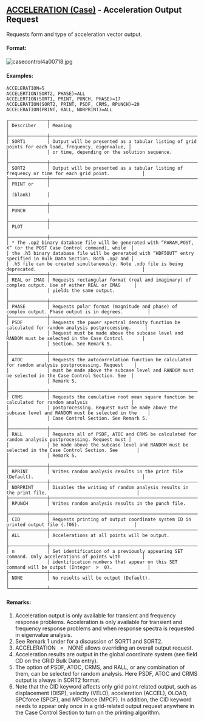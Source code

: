 ## [ACCELERATION (Case)](https://help.hexagonmi.com/bundle/MSC_Nastran_2022.4/page/Nastran_Combined_Book/qrg/casecontrol4a/TOC.ACCELERATION.Case.xhtml) - Acceleration Output Request

Requests form and type of acceleration vector output.

#### Format:

![casecontrol4a00718.jpg](https://help-be.hexagonmi.com/bundle/MSC_Nastran_2022.4/page/Nastran_Combined_Book/qrg/casecontrol4a/../../../assets/casecontrol4a00718.jpg?_LANG=enus)  

#### Examples:

```nastran
ACCELERATION=5
ACCELERTION(SORT2, PHASE)=ALL
ACCELERTION(SORT1, PRINT, PUNCH, PHASE)=17
ACCELERATION(SORT2, PRINT, PSDF, CRMS, RPUNCH)=20
ACCELERATION(PRINT, RALL, NORPRINT)=ALL
```

```text
┌──────────────┬────────────────────────────────────────────────────────────────────────────────────────────────────┐
│ Describer    │ Meaning                                                                                            │
├──────────────┼────────────────────────────────────────────────────────────────────────────────────────────────────┤
│ SORT1        │ Output will be presented as a tabular listing of grid points for each load, frequency, eigenvalue, │
│              │ or time, depending on the solution sequence.                                                       │
├──────────────┼────────────────────────────────────────────────────────────────────────────────────────────────────┤
│ SORT2        │ Output will be presented as a tabular listing of frequency or time for each grid point.            │
├──────────────┼────────────────────────────────────────────────────────────────────────────────────────────────────┤
│ PRINT or     │                                                                                                    │
│ (blank)      │                                                                                                    │
├──────────────┼────────────────────────────────────────────────────────────────────────────────────────────────────┤
│ PUNCH        │                                                                                                    │
├──────────────┼────────────────────────────────────────────────────────────────────────────────────────────────────┤
│ PLOT         │                                                                                                    │
├──────────────┼────────────────────────────────────────────────────────────────────────────────────────────────────┤
│ * The .op2 binary database file will be generated with “PARAM,POST, X” (or the POST Case Control command), while  │
│ the .h5 binary database file will be generated with “HDF5OUT” entry specified in Bulk Data Section. Both .op2 and │
│ .h5 file can be created simultaneously. Note .xdb file is being deprecated.                                       │
├──────────────┼────────────────────────────────────────────────────────────────────────────────────────────────────┤
│ REAL or IMAG │ Requests rectangular format (real and imaginary) of complex output. Use of either REAL or IMAG     │
│              │ yields the same output.                                                                            │
├──────────────┼────────────────────────────────────────────────────────────────────────────────────────────────────┤
│ PHASE        │ Requests polar format (magnitude and phase) of complex output. Phase output is in degrees.         │
├──────────────┼────────────────────────────────────────────────────────────────────────────────────────────────────┤
│ PSDF         │ Requests the power spectral density function be calculated for random analysis postprocessing.     │
│              │ Request must be made above the subcase level and RANDOM must be selected in the Case Control       │
│              │ Section. See Remark 5.                                                                             │
├──────────────┼────────────────────────────────────────────────────────────────────────────────────────────────────┤
│ ATOC         │ Requests the autocorrelation function be calculated for random analysis postprocessing. Request    │
│              │ must be made above the subcase level and RANDOM must be selected in the Case Control Section. See  │
│              │ Remark 5.                                                                                          │
├──────────────┼────────────────────────────────────────────────────────────────────────────────────────────────────┤
│ CRMS         │ Requests the cumulative root mean square function be calculated for random analysis                │
│              │ postprocessing. Request must be made above the subcase level and RANDOM must be selected in the    │
│              │ Case Control Section. See Remark 5.                                                                │
├──────────────┼────────────────────────────────────────────────────────────────────────────────────────────────────┤
│ RALL         │ Requests all of PSDF, ATOC and CRMS be calculated for random analysis postprocessing. Request must │
│              │ be made above the subcase level and RANDOM must be selected in the Case Control Section. See       │
│              │ Remark 5.                                                                                          │
├──────────────┼────────────────────────────────────────────────────────────────────────────────────────────────────┤
│ RPRINT       │ Writes random analysis results in the print file (Default).                                        │
├──────────────┼────────────────────────────────────────────────────────────────────────────────────────────────────┤
│ NORPRINT     │ Disables the writing of random analysis results in the print file.                                 │
├──────────────┼────────────────────────────────────────────────────────────────────────────────────────────────────┤
│ RPUNCH       │ Writes random analysis results in the punch file.                                                  │
├──────────────┼────────────────────────────────────────────────────────────────────────────────────────────────────┤
│ CID          │ Requests printing of output coordinate system ID in printed output file (.f06).                    │
├──────────────┼────────────────────────────────────────────────────────────────────────────────────────────────────┤
│ ALL          │ Accelerations at all points will be output.                                                        │
├──────────────┼────────────────────────────────────────────────────────────────────────────────────────────────────┤
│ n            │ Set identification of a previously appearing SET command. Only accelerations of points with        │
│              │ identification numbers that appear on this SET command will be output (Integer  >  0).             │
├──────────────┼────────────────────────────────────────────────────────────────────────────────────────────────────┤
│ NONE         │ No results will be output (Default).                                                               │
└──────────────┴────────────────────────────────────────────────────────────────────────────────────────────────────┘
```
#### Remarks:

1. Acceleration output is only available for transient and frequency response problems. Acceleration is only available for transient and frequency response problems and when response spectra is requested in eigenvalue analysis.
2. See Remark 1 under   for a discussion of SORT1 and SORT2.
3. ACCELERATION   =   NONE allows overriding an overall output request.
4. Acceleration results are output in the global coordinate system (see field CD on the GRID Bulk Data entry).
5. The option of PSDF, ATOC, CRMS, and RALL, or any combination of them, can be selected for random analysis. Here PSDF, ATOC and CRMS output is always in SORT2 format.
6. Note that the CID keyword affects only grid point related output, such as displacement (DISP), velocity (VELO), acceleration (ACCEL), OLOAD, SPCforce (SPCF), and MPCforce (MPCF). In addition, the CID keyword needs to appear only once in a grid-related output request anywhere in the Case Control Section to turn on the printing algorithm.
